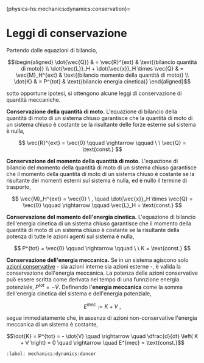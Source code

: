 <!--
```{article-info}
:author: basics
:date: "{sub-ref}`today`"
:read-time: "{sub-ref}`wordcount-minutes` min read"
```
-->

(physics-hs:mechanics:dynamics:conservation)=
# Leggi di conservazione

Partendo dalle equazioni di bilancio,

$$\begin{aligned}
 \dot{\vec{Q}} & = \vec{R}^{ext} & \text{(bilancio quantità di moto)} \\
 \dot{\vec{L}}_H + \dot{\vec{x}}_H \times \vec{Q} & = \vec{M}_H^{ext} & \text{(bilancio momento della quantità di moto)} \\
 \dot{K} & = P^{tot} & \text{(bilancio energia cinetica)}
\end{aligned}$$

sotto opportune ipotesi, si ottengono alcune leggi di conservazione di quantità meccaniche.

**Conservazione della quantità di moto.**
L'equazione di bilancio della quantità di moto di un sistema chiuso garantisce che la quantità di moto di un sistema chiuso è costante se la risultante delle forze esterne sul sistema è nulla,

$$
  \vec{R}^{ext} = \vec{0} \qquad  \rightarrow \qquad \ \ \vec{Q} = \text{const.} 
$$

**Conservazione del momento della quantità di moto.**
L'equazione di bilancio del momento della quantità di moto di un sistema chiuso garantisce che il momento della quantità di moto di un sistema chiuso è costante se la risultante dei momenti esterni sul sistema è nulla, ed è nullo il termine di trasporto,

$$
  \vec{M}_H^{ext} = \vec{0} \ , \quad \dot{\vec{x}}_H \times \vec{Q} = \vec{0} \qquad  \rightarrow \qquad \vec{L}_H = \text{const.}
$$

**Conservazione del momento dell'energia cinetica.**
L'equazione di bilancio dell'energia cinetica di un sistema chiuso garantisce che il momento della quantità di moto di un sistema chiuso è costante se la risultante della potenza di tutte le azioni agenti sul sistema è nulla, 

$$
  P^{tot} = \vec{0} \qquad  \rightarrow \qquad \ \  K = \text{const.}
$$

**Conservazione dell'energia meccanica.** Se in un sistema agiscono solo [azioni conservative](physics-hs:mechanics:actions:conservative) - sia azioni interne sia azioni esterne -, è valida la conservazione dell'energia meccanica.
La potenza delle azioni conservative può essere scritta come derivata nel tempo di una funnzione energia potenziale, $P^{tot} = - \dot{V}$. 
Definendo l'**energia meccanica** come la somma dell'energia cinetica del sistema e dell'energia potenziale, 

$$E^{mec} := K + V \ ,$$

 segue immediatamente che, in assenza di azioni non-conservative l'energia meccanica di un sistema è costante,

$$\dot{K} = P^{tot} = - \dot{V} \quad \rightarrow \quad \dfrac{d}{dt} \left( K + V \right) = 0 \quad \rightarrow \quad E^{mec} = \text{const.}$$


```{prf:example} Rotazione di una ballerina
:label: mechanics:dynamics:dancer

```
